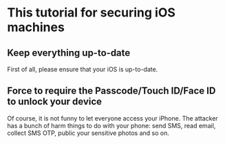 # This tutorial for securing iOS machines


## Keep everything up-to-date
First of all, please ensure that your iOS is up-to-date.

## Force to require the Passcode/Touch ID/Face ID to unlock your device
Of course, it is not funny to let everyone access your iPhone. The attacker has a bunch of harm things to do with your phone: send SMS, read email, collect SMS OTP, public your sensitive photos and so on.
